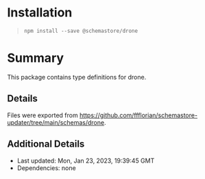 # Installation
> `npm install --save @schemastore/drone`

# Summary
This package contains type definitions for drone.

## Details
Files were exported from https://github.com/ffflorian/schemastore-updater/tree/main/schemas/drone.

## Additional Details
* Last updated: Mon, Jan 23, 2023, 19:39:45 GMT
* Dependencies: none
